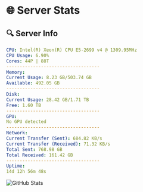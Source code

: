 # 🌐 Server Stats
## 🔍 Server Info
```yaml
CPU: Intel(R) Xeon(R) CPU E5-2699 v4 @ 1309.95MHz
CPU Usage: 6.90%
Cores: 44P | 88T
-----------------------------------
Memory:
Current Usage: 8.23 GB/503.74 GB
Available: 492.05 GB
-----------------------------------
Disk:
Current Usage: 28.42 GB/1.71 TB
Free: 1.60 TB
-----------------------------------
GPU:
No GPU detected
-----------------------------------
Network:
Current Transfer (Sent): 684.82 KB/s
Current Transfer (Received): 71.32 KB/s
Total Sent: 768.98 GB
Total Received: 161.42 GB
-----------------------------------
Uptime:
14d 12h 56m 48s
```
![GitHub Stats](https://img.shields.io/badge/Updated-2025-05-04_06:05:37-blue)